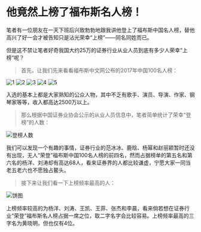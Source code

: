 # 他竟然上榜了福布斯名人榜！ #
笔者有一位朋友在一天下班后兴致勃勃地跟我讲他登上了福布斯中国名人榜，替他高兴了好一会才被告知只是沾光荣幸“上榜”——同名同姓而已。

但是这不禁让笔者好奇我国大约25万的证券行业从业人员到底有多少人荣幸“上榜”呢？

>首先，让我们先来看看福布斯中文网公布的2017年中国100名人榜：

![1](https://github.com/qzcool/SAC/blob/3378dfba6cbe25e9f4dd7df4cdd8cc466d42e2e7/analysis/image/100/1.jpg)
![2](https://github.com/qzcool/SAC/blob/3378dfba6cbe25e9f4dd7df4cdd8cc466d42e2e7/analysis/image/100/2.jpg)
![3](https://github.com/qzcool/SAC/blob/3378dfba6cbe25e9f4dd7df4cdd8cc466d42e2e7/analysis/image/100/3.jpg)
![4](https://github.com/qzcool/SAC/blob/3378dfba6cbe25e9f4dd7df4cdd8cc466d42e2e7/analysis/image/100/4.jpg)
![5](https://github.com/qzcool/SAC/blob/3378dfba6cbe25e9f4dd7df4cdd8cc466d42e2e7/analysis/image/100/5.jpg)

入选的基本上都是大家熟知的公众人物，其中不乏有歌手、演员、导演、作家、钢琴家等等，收入都高达2500万以上。

>那么根据中国证券业协会公示的从业人员信息中，笔者简单统计了荣幸“登榜”的人数：

![登榜人数](https://github.com/qzcool/SAC/blob/3378dfba6cbe25e9f4dd7df4cdd8cc466d42e2e7/analysis/image/微信图片_20190224153750.png)

我们可以发现一个有趣的事情，证券行业的范冰冰、鹿晗、杨幂和赵丽颖暂时还没有出现，无人“荣登”福布斯中国100名人榜的前四名，然而占据榜单的第五名和第六名的杨洋、刘涛却有高达68人，看来证券界的人都比较谦虚，宁愿大家一同当老五老六也不愿独占鳌头。

>接下来让我们看一下上榜频率最高的人：

![饼图](https://github.com/qzcool/SAC/blob/3378dfba6cbe25e9f4dd7df4cdd8cc466d42e2e7/analysis/image/同名饼图.png)

上榜频率较高的为杨洋、刘涛、王凯、王菲、张杰和李晨，看来倘若想在证券行业“荣登”福布斯名人榜占据一席之位，取二字名字会比较容易。上榜频率最高的三字名为黄晓明，但也仅有4位。
